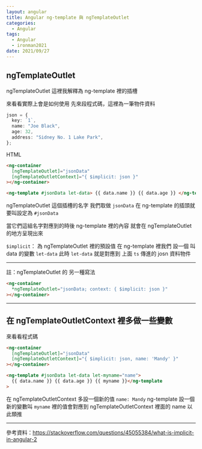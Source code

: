```yaml
---
layout: angular
title: Angular ng-template 與 ngTemplateOutlet
categories:
  - Angular
tags:
  - Angular
  - ironman2021
date: 2021/09/27
---
```


## ngTemplateOutlet

ngTemplateOutlet 這裡我解釋為 ng-template 裡的插槽

來看看實際上會是如何使用
先來段程式碼，這裡為一筆物件資料

```ts
json = {
  key: `1`,
  name: "Joe Black",
  age: 32,
  address: "Sidney No. 1 Lake Park",
};
```

HTML

```html
<ng-container
  [ngTemplateOutlet]="jsonData"
  [ngTemplateOutletContext]="{ $implicit: json }"
></ng-container>

<ng-template #jsonData let-data> {{ data.name }} {{ data.age }} </ng-template>
```

ngTemplateOutlet 這個插槽的名字 我們取做 `jsonData`
在 ng-template 的插頭就要叫設定為 `#jsonData`

當它們這組名字對應到的時後 ng-template 裡的內容 就會在 ngTemplateOutlet 的地方呈現出來

`$implicit`： 為 ngTemplateOutlet 裡的預設值
在 ng-template 裡我們 設一個 叫 data 的變數 `let-data`
此時 `let-data` 就是對應到 上面 `ts` 傳進的 josn 資料物件

---

註：ngTemplateOutlet 的 另一種寫法

```html
<ng-container
  *ngTemplateOutlet="jsonData; context: { $implicit: json }"
></ng-container>
```

---

## 在 ngTemplateOutletContext 裡多做一些變數

來看看程式碼

```html
<ng-container
  [ngTemplateOutlet]="jsonData"
  [ngTemplateOutletContext]="{ $implicit: json, name: 'Mandy' }"
></ng-container>

<ng-template #jsonData let-data let-myname="name">
  {{ data.name }} {{ data.age }} {{ myname }}</ng-template
>
```

在 ngTemplateOutletContext 多設一個新的值 `name: Mandy`
ng-template 設一個新的變數叫 `myname` 裡的值會對應到 ngTemplateOutletContext 裡面的 name
以此類推

---

參考資料：https://stackoverflow.com/questions/45055384/what-is-implicit-in-angular-2

